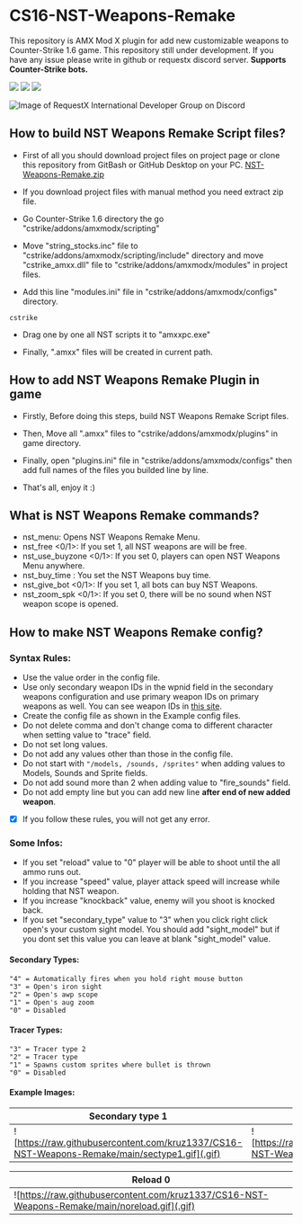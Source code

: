 # CS16-NST-Weapons-Remake
This repository is AMX Mod X plugin for add new customizable weapons to Counter-Strike 1.6 game. This repository still under development. If you have any issue please write in github or requestx discord server. **Supports Counter-Strike bots.**

![](https://img.shields.io/badge/language-pawn-a68762?style=flat) ![](https://img.shields.io/badge/game-cs16-yellow?style=flat) ![](https://img.shields.io/badge/license-GNU-green?style=flat)

![Image of RequestX International Developer Group on Discord](https://raw.githubusercontent.com/kruz1337/CS16-NST-Weapons-Remake/main/thumbnail.png)

## How to build NST Weapons Remake Script files?
* First of all you should download project files on project page or clone this repository from GitBash or GitHub Desktop on your PC. [NST-Weapons-Remake.zip](https://github.com/kruz1337/CS16-NST-Weapons-Remake/releases/)

* If you download project files with manual method you need extract zip file.

* Go Counter-Strike 1.6 directory the go "cstrike/addons/amxmodx/scripting"

* Move "string_stocks.inc" file to "cstrike/addons/amxmodx/scripting/include" directory and move "cstrike_amxx.dll" file to "cstrike/addons/amxmodx/modules" in project files.

* Add this line "modules.ini" file in "cstrike/addons/amxmodx/configs" directory.
```
cstrike
```

* Drag one by one all NST scripts it to "amxxpc.exe"

* Finally, ".amxx" files will be created in current path.

## How to add NST Weapons Remake Plugin in game
* Firstly, Before doing this steps, build NST Weapons Remake Script files.

* Then, Move all ".amxx" files to "cstrike/addons/amxmodx/plugins" in game directory.

* Finally, open "plugins.ini" file in "cstrike/addons/amxmodx/configs" then add full names of the files you builded line by line.

* That's all, enjoy it :)

## What is NST Weapons Remake commands?
* nst_menu: Opens NST Weapons Remake Menu.
* nst_free <0/1>: If you set 1, all NST weapons are will be free.
* nst_use_buyzone <0/1>: If you set 0, players can open NST Weapons Menu anywhere.
* nst_buy_time <Second>: You set the NST Weapons buy time.
* nst_give_bot <0/1>: If you set 1, all bots can buy NST Weapons.
* nst_zoom_spk <0/1>: If you set 0, there will be no sound when NST weapon scope is opened.

## How to make NST Weapons Remake config?
### Syntax Rules:
  
* Use the value order in the config file.
* Use only secondary weapon IDs in the wpnid field in the secondary weapons configuration and use primary weapon IDs on primary weapons as well. You can see weapon IDs in [this site](https://wiki.alliedmods.net/Cs_weapons_information).
* Create the config file as shown in the Example config files.
* Do not delete comma and don't change coma to different character when setting value to "trace" field.
* Do not set long values.
* Do not add any values other than those in the config file.
* Do not start with `"/models, /sounds, /sprites"` when adding values to Models, Sounds and Sprite fields.
* Do not add sound more than 2 when adding value to "fire_sounds" field.
* Do not add empty line but you can add new line **after end of new added weapon**.

- [x] If you follow these rules, you will not get any error.
  
### Some Infos:
- If you set "reload" value to "0" player will be able to shoot until the all ammo runs out.
- If you increase "speed" value, player attack speed will increase while holding that NST weapon.
- If you increase "knockback" value, enemy will you shoot is knocked back.
- If you set "secondary_type" value to "3" when you click right click open's your custom sight model. You should add "sight_model" but if you dont set this value you can leave at blank "sight_model" value.
 #### Secondary Types:
  ```
"4" = Automatically fires when you hold right mouse button
"3" = Open's iron sight
"2" = Open's awp scope
"1" = Open's aug zoom
"0" = Disabled
  ```
 #### Tracer Types:
  ```
"3" = Tracer type 2
"2" = Tracer type
"1" = Spawns custom sprites where bullet is thrown
"0" = Disabled
  ```

  
  #### Example Images:
  | Secondary type 1 | Secondary type 2 | Secondary Type 3 | Secondary Type 4 | Tracer type 1 | Tracer type 2 | Tracer type 3 |
  |------------------|------------------|------------------|------------------|---------------|---------------|---------------|
  | ![https://raw.githubusercontent.com/kruz1337/CS16-NST-Weapons-Remake/main/sectype1.gif](.gif)        | ![https://raw.githubusercontent.com/kruz1337/CS16-NST-Weapons-Remake/main/sectype2.gif](.gif)        | ![https://raw.githubusercontent.com/kruz1337/CS16-NST-Weapons-Remake/main/sectype3.gif](.gif)        | ![https://raw.githubusercontent.com/kruz1337/CS16-NST-Weapons-Remake/main/sectype4.gif](.gif)        | ![https://raw.githubusercontent.com/kruz1337/CS16-NST-Weapons-Remake/main/tracertype1.gif](.gif)     | ![https://raw.githubusercontent.com/kruz1337/CS16-NST-Weapons-Remake/main/tracertype2.gif](.gif)     | ![https://raw.githubusercontent.com/kruz1337/CS16-NST-Weapons-Remake/main/tracertype3.gif](.gif)     |
  
  | Reload 0    |
  |-------------|
  | ![https://raw.githubusercontent.com/kruz1337/CS16-NST-Weapons-Remake/main/noreload.gif](.gif)   |
